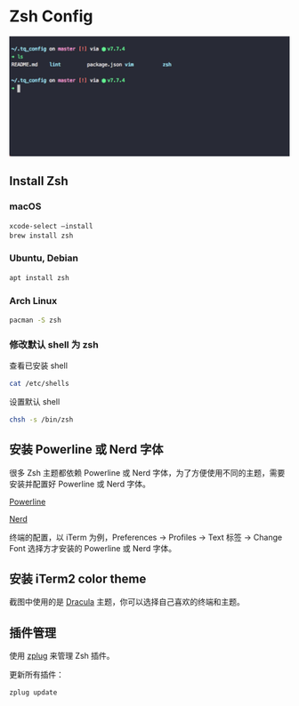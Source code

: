 # Zsh Config

![screenshot](https://github.com/kitian616/config/blob/master/zsh/screenshot.jpg?raw=true)

## Install Zsh

### macOS

```bash
xcode-select –install
brew install zsh
```

### Ubuntu, Debian

```bash
apt install zsh
```

### Arch Linux

```bash
pacman -S zsh
```

### 修改默认 shell 为 zsh

查看已安装 shell

```bash
cat /etc/shells
```

设置默认 shell

```bash
chsh -s /bin/zsh
```

## 安装 Powerline 或 Nerd 字体

很多 Zsh 主题都依赖 Powerline 或 Nerd 字体，为了方便使用不同的主题，需要安装并配置好 Powerline 或 Nerd 字体。

[Powerline](https://github.com/powerline/fonts)

[Nerd](https://www.nerdfonts.com/font-downloads)

终端的配置，以 iTerm 为例，Preferences -> Profiles -> Text 标签 -> Change Font 选择方才安装的 Powerline 或 Nerd 字体。

## 安装 iTerm2 color theme

截图中使用的是 [Dracula](https://draculatheme.com/) 主题，你可以选择自己喜欢的终端和主题。

## 插件管理

使用 [zplug](https://github.com/zplug/zplug) 来管理 Zsh 插件。

更新所有插件：

```bash
zplug update
```

